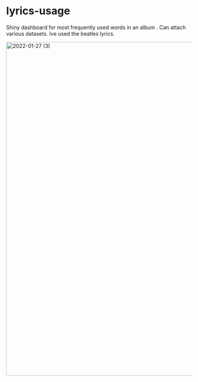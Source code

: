 # lyrics-usage

Shiny dashboard for most frequently used words in an album .
Can attach various datasets. Ive used the beatles lyrics. 

<img width="900" alt="2022-01-27 (3)" src="https://user-images.githubusercontent.com/66437656/151389126-e879f38b-3df4-430b-af55-17a6b656f792.png">

